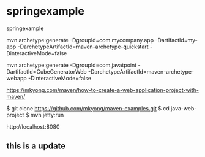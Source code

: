 # springexample
springexample


mvn archetype:generate -DgroupId=com.mycompany.app -DartifactId=my-app -DarchetypeArtifactId=maven-archetype-quickstart -DinteractiveMode=false


mvn archetype:generate -DgroupId=com.javatpoint -DartifactId=CubeGeneratorWeb -DarchetypeArtifactId=maven-archetype-webapp -DinteractiveMode=false  

https://mkyong.com/maven/how-to-create-a-web-application-project-with-maven/

$ git clone https://github.com/mkyong/maven-examples.git
$ cd java-web-project
$ mvn jetty:run

http://localhost:8080 

## this is a update
